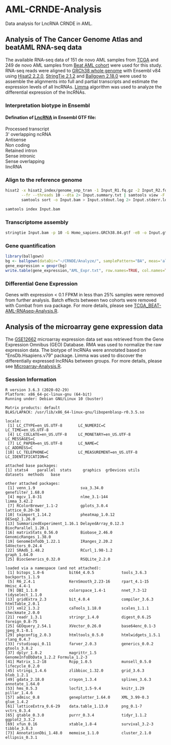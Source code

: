 # AML-CRNDE-Analysis
Data analysis for LncRNA CRNDE in AML.

## Analysis of The Cancer Genome Atlas and beatAML RNA-seq data
The available RNA-seq data of 151 de novo AML samples from [TCGA](https://tcga-data.nci.nih.gov/tcga/) and 249 de novo AML samples from [Beat AML cohort](http://vizome.org/aml/) were used for this study. RNA-seq reads were aligned to [GRCh38 whole genome](http://asia.ensembl.org/Homo_sapiens/Info/Index) with Ensembl v84 using [Hisat2 2.2.0](https://cloud.biohpc.swmed.edu/index.php/s/hisat2-220-Linux_x86_64/download), [StringTie 2.1.2](http://ccb.jhu.edu/software/stringtie/dl/stringtie-2.1.2.Linux_x86_64.tar.gz) and [Ballgown 2.18.0](https://bioconductor.org/packages/release/bioc/html/ballgown.html) were used to assemble the alignments into full and partial transcripts and estimate the expression levels of all lncRNAs. [Limma](https://bioconductor.org/packages/release/bioc/html/limma.html) algorithm was used to analyze the differential expression of the lncRNAs.

### Interpretation biotype in Ensembl
#### Defination of [LncRNA](https://m.ensembl.org/info/genome/genebuild/biotypes.html) in Ensembl GTF file:
Processed transcript  
3' overlapping ncRNA  
Antisense  
Non coding  
Retained intron  
Sense intronic  
Sense overlapping  
lincRNA  

### Align to the reference genome
```bash
hisat2 -x hisat2_index/genome_snp_tran -1 Input_R1.fq.gz -2 Input_R2.fq.gz \
       --fr --threads 10 --dta 2> Input.summary.txt | samtools view -F 4 - -b | \
       samtools sort -o Input.bam > Input.stdout.log 2> Input.stderr.log

samtools index Input.bam
```
### Transcriptome assembly
```bash
stringtie Input.bam -p 10 -G Homo_sapiens.GRCh38.84.gtf -eB -o Input.gtf
```

### Gene quantification
```r
library(ballgown)
bg <- ballgown(dataDir="~/CRNDE/Analyze/", samplePattern="BA", meas='all')
gene_expression = gexpr(bg)
write.table(gene_expression,"AML_Expr.txt", row.names=TRUE, col.names=TRUE, quote=FALSE, sep="\t")
```

### Differential Gene Expression
Genes with expression < 0.1 FPKM in less than 25% samples were removed from further analysis. Batch effects between two cohorts were removed with Combat from sva package. For more details, please see [TCGA_BEAT-AML-RNAseq-Analysis.R](https://github.com/rstatistics/AML-CRNDE-Analysis/blob/master/TCGA_BEAT-AML-RNAseq-Analysis.R). 

## Analysis of the microarray gene expression data
The [GSE12662](https://www.ncbi.nlm.nih.gov/geo/query/acc.cgi?acc=GSE12662) microarray expression data set was retrieved from the Gene Expression Omnibus (GEO) Database. RMA was used to normalize the raw expression data. The biotype of lncRNAs were annotated based on "EnsDb.Hsapiens.v79" package. Limma was used to discover the differentially expressed lncRNAs between groups. For more details, please see [Microarray-Analysis.R](https://github.com/rstatistics/AML-CRNDE-Analysis/blob/master/Microarray-Analysis.R).

### Session Information
```
R version 3.6.3 (2020-02-29)
Platform: x86_64-pc-linux-gnu (64-bit)
Running under: Debian GNU/Linux 10 (buster)

Matrix products: default
BLAS/LAPACK: /usr/lib/x86_64-linux-gnu/libopenblasp-r0.3.5.so

locale:
 [1] LC_CTYPE=en_US.UTF-8       LC_NUMERIC=C               LC_TIME=en_US.UTF-8       
 [4] LC_COLLATE=en_US.UTF-8     LC_MONETARY=en_US.UTF-8    LC_MESSAGES=C             
 [7] LC_PAPER=en_US.UTF-8       LC_NAME=C                  LC_ADDRESS=C              
[10] LC_TELEPHONE=C             LC_MEASUREMENT=en_US.UTF-8 LC_IDENTIFICATION=C       

attached base packages:
[1] stats4    parallel  stats     graphics  grDevices utils     datasets  methods   base     

other attached packages:
 [1] venn_1.9                    sva_3.34.0                  genefilter_1.68.0          
 [4] mgcv_1.8-31                 nlme_3.1-144                limma_3.42.2               
 [7] RColorBrewer_1.1-2          gplots_3.0.4                lattice_0.20-38            
[10] tximport_1.14.2             pheatmap_1.0.12             DESeq2_1.26.0              
[13] SummarizedExperiment_1.16.1 DelayedArray_0.12.3         BiocParallel_1.20.1        
[16] matrixStats_0.56.0          Biobase_2.46.0              GenomicRanges_1.38.0       
[19] GenomeInfoDb_1.22.1         IRanges_2.20.2              S4Vectors_0.24.4           
[22] SRAdb_1.48.2                RCurl_1.98-1.2              graph_1.64.0               
[25] BiocGenerics_0.32.0         RSQLite_2.2.0              

loaded via a namespace (and not attached):
 [1] bitops_1.0-6           bit64_4.0.5            tools_3.6.3            backports_1.1.9       
 [5] R6_2.4.1               KernSmooth_2.23-16     rpart_4.1-15           Hmisc_4.4-1           
 [9] DBI_1.1.0              colorspace_1.4-1       nnet_7.3-12            tidyselect_1.1.0      
[13] gridExtra_2.3          bit_4.0.4              compiler_3.6.3         htmlTable_2.0.1       
[17] xml2_1.3.2             caTools_1.18.0         scales_1.1.1           checkmate_2.0.0       
[21] readr_1.3.1            stringr_1.4.0          digest_0.6.25          foreign_0.8-75        
[25] GEOquery_2.54.1        XVector_0.26.0         base64enc_0.1-3        jpeg_0.1-8.1          
[29] pkgconfig_2.0.3        htmltools_0.5.0        htmlwidgets_1.5.1      rlang_0.4.7           
[33] rstudioapi_0.11        farver_2.0.3           generics_0.0.2         gtools_3.8.2          
[37] dplyr_1.0.2            magrittr_1.5           GenomeInfoDbData_1.2.2 Formula_1.2-3         
[41] Matrix_1.2-18          Rcpp_1.0.5             munsell_0.5.0          lifecycle_0.2.0       
[45] stringi_1.4.6          zlibbioc_1.32.0        grid_3.6.3             blob_1.2.1            
[49] gdata_2.18.0           crayon_1.3.4           splines_3.6.3          annotate_1.64.0       
[53] hms_0.5.3              locfit_1.5-9.4         knitr_1.29             pillar_1.4.6          
[57] admisc_0.8             geneplotter_1.64.0     XML_3.99-0.3           glue_1.4.2            
[61] latticeExtra_0.6-29    data.table_1.13.0      png_0.1-7              vctrs_0.3.4           
[65] gtable_0.3.0           purrr_0.3.4            tidyr_1.1.2            ggplot2_3.3.2         
[69] xfun_0.16              xtable_1.8-4           survival_3.2-3         tibble_3.0.3          
[73] AnnotationDbi_1.48.0   memoise_1.1.0          cluster_2.1.0          ellipsis_0.3.1        
```
